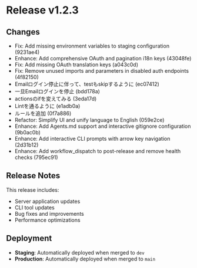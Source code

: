 # Release v1.2.3

## Changes

- Fix: Add missing environment variables to staging configuration (9231ae4)
- Enhance: Add comprehensive OAuth and pagination i18n keys (43048fe)
- Fix: Add missing OAuth translation keys (a043c0d)
- Fix: Remove unused imports and parameters in disabled auth endpoints (4f82150)
- Emailログイン停止に伴って、testもskipするように (ec07412)
- 一旦Emailログインを停止 (bdd178a)
- actionsのifを変えてみる (3eda17d)
- Lintを通るように (e1adb0a)
- ルールを追加 (0f7a886)
- Refactor: Simplify UI and unify language to English (059e2ce)
- Enhance: Add Agents.md support and interactive gitignore configuration (9b0ac0b)
- Enhance: Add interactive CLI prompts with arrow key navigation (2d31b12)
- Enhance: Add workflow_dispatch to post-release and remove health checks (795ec91)

## Release Notes

This release includes:
- Server application updates
- CLI tool updates
- Bug fixes and improvements
- Performance optimizations

## Deployment

- **Staging**: Automatically deployed when merged to `dev`
- **Production**: Automatically deployed when merged to `main`

